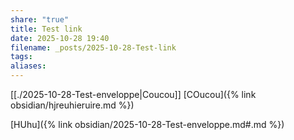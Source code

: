 ```yaml
---
share: "true"
title: Test link
date: 2025-10-28 19:40
filename: _posts/2025-10-28-Test-link
tags:
aliases:
---
```

[[./2025-10-28-Test-enveloppe|Coucou]] [COucou]({% link obsidian/hjreuhieruire.md %})

[HUhu]({% link obsidian/2025-10-28-Test-enveloppe.md#.md %})
